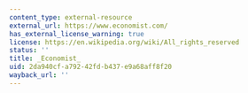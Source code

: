 ```yaml
---
content_type: external-resource
external_url: https://www.economist.com/
has_external_license_warning: true
license: https://en.wikipedia.org/wiki/All_rights_reserved
status: ''
title: _Economist_
uid: 2da940cf-a792-42fd-b437-e9a68aff8f20
wayback_url: ''
---
```

